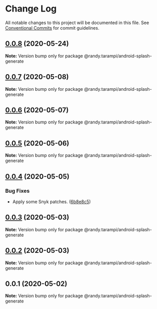 # Change Log

All notable changes to this project will be documented in this file.
See [Conventional Commits](https://conventionalcommits.org) for commit guidelines.

## [0.0.8](https://github.com/randytarampi/android-splash-generate/compare/@randy.tarampi/android-splash-generate@0.0.7...@randy.tarampi/android-splash-generate@0.0.8) (2020-05-24)

**Note:** Version bump only for package @randy.tarampi/android-splash-generate





## [0.0.7](https://github.com/randytarampi/android-splash-generate/compare/@randy.tarampi/android-splash-generate@0.0.6...@randy.tarampi/android-splash-generate@0.0.7) (2020-05-08)

**Note:** Version bump only for package @randy.tarampi/android-splash-generate





## [0.0.6](https://github.com/randytarampi/android-splash-generate/compare/@randy.tarampi/android-splash-generate@0.0.5...@randy.tarampi/android-splash-generate@0.0.6) (2020-05-07)

**Note:** Version bump only for package @randy.tarampi/android-splash-generate





## [0.0.5](https://github.com/randytarampi/android-splash-generate/compare/@randy.tarampi/android-splash-generate@0.0.4...@randy.tarampi/android-splash-generate@0.0.5) (2020-05-06)

**Note:** Version bump only for package @randy.tarampi/android-splash-generate





## [0.0.4](https://github.com/randytarampi/android-splash-generate/compare/@randy.tarampi/android-splash-generate@0.0.3...@randy.tarampi/android-splash-generate@0.0.4) (2020-05-05)


### Bug Fixes

* Apply some Snyk patches. ([6b8e8c5](https://github.com/randytarampi/android-splash-generate/commit/6b8e8c5e3e08ffacfaacc92ea3d8de16da186fc4))





## [0.0.3](https://github.com/randytarampi/android-splash-generate/compare/@randy.tarampi/android-splash-generate@0.0.2...@randy.tarampi/android-splash-generate@0.0.3) (2020-05-03)

**Note:** Version bump only for package @randy.tarampi/android-splash-generate





## [0.0.2](https://github.com/randytarampi/android-splash-generate/compare/@randy.tarampi/android-splash-generate@0.0.1...@randy.tarampi/android-splash-generate@0.0.2) (2020-05-03)

**Note:** Version bump only for package @randy.tarampi/android-splash-generate





## 0.0.1 (2020-05-02)

**Note:** Version bump only for package @randy.tarampi/android-splash-generate
